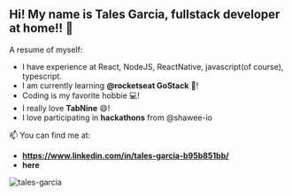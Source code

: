 ## Hi! My name is Tales Garcia, fullstack developer at home!! 👋

A resume of myself:

- I have experience at React, NodeJS, ReactNative, javascript(of course), typescript.
- I am currently learning **@rocketseat GoStack** 🚀!
- Coding is my favorite hobbie 💻!
- I really love **TabNine** 😄!
- I love participating in **hackathons** from @shawee-io

📫 You can find me at:
- **https://www.linkedin.com/in/tales-garcia-b95b851bb/**
- **here**

<p align="left"> <img src="https://komarev.com/ghpvc/?username=tales-garcia&label=Profile%20views&color=0e75b6&style=flat" alt="tales-garcia" /> </p>
